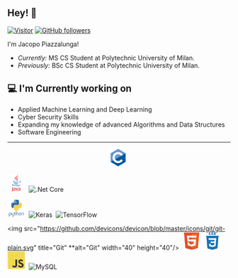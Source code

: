 <h2>Hey! 👋</h2>

[![Visitor](https://visitor-badge.laobi.icu/badge?page_id=jacopopiazza.jacopopiazza)](https://github.com/jacopopiazza) [![GitHub followers](https://img.shields.io/github/followers/jacopopiazza.svg?style=social&label=Follow)](https://github.com/jacopopiazza?tab=followers)

I'm Jacopo Piazzalunga!
- <i>Currently:</i> MS CS Student at Polytechnic University of Milan. 
- <i>Previously:</i> BSc CS Student at Polytechnic University of Milan.

<h2>💻 I'm Currently working on</h2>

- Applied Machine Learning and Deep Learning
- Cyber Security Skills
- Expanding my knowledge of advanced Algorithms and Data Structures
- Software Engineering

<!--__Check out my GitHub repository:__

<div>
  <p>
    <a href="https://github.com/Jacopopiazza/ing-sw-2023">
      <img src="https://github-readme-stats.vercel.app/api/pin/?username=jacopopiazza&repo=ing-sw-2023" alt="GitHub Stats" />
    </a>
    <a href="https://github.com/Jacopopiazza/TIW-RIA">
      <img src="https://github-readme-stats.vercel.app/api/pin/?username=jacopopiazza&repo=TIW-RIA" alt="GitHub Stats" />
    </a>
    <a href="https://github.com/Jacopopiazza/ZSmile-Cuda">
      <img src="https://github-readme-stats.vercel.app/api/pin/?username=jacopopiazza&repo=ZSmile-Cuda" alt="GitHub Stats" />
    </a>
    <a href="https://github.com/Jacopopiazza/WordChecker">
      <img src="https://github-readme-stats.vercel.app/api/pin/?username=jacopopiazza&repo=WordChecker" alt="GitHub Stats" />
    </a>
  </p>
</div>
-->

---

<p align="center">
<img src="https://github.com/devicons/devicon/blob/master/icons/c/c-original.svg" title="C" alt="C" width="40" height="40"/>&nbsp;
  
<img src="https://github.com/devicons/devicon/blob/master/icons/java/java-original-wordmark.svg" title="Java" alt="Java" width="40" height="40"/>&nbsp;
<img src="https://cdn.jsdelivr.net/gh/devicons/devicon/icons/dotnetcore/dotnetcore-original.svg" title=".Net Core" alt=".Net Core" width="40" height="40"/>&nbsp;
  
  <img src="https://github.com/devicons/devicon/blob/master/icons/python/python-original-wordmark.svg" title="Python" alt="Python" width="40" height="40"/>&nbsp;
<img src="https://cdn.jsdelivr.net/gh/devicons/devicon@latest/icons/keras/keras-original.svg" title="Keras" alt="Keras" width="40" height="40"/>&nbsp;
<img src="https://cdn.jsdelivr.net/gh/devicons/devicon@latest/icons/tensorflow/tensorflow-original.svg" title="TensorFlow" alt="TensorFlow" width="40" height="40"/>&nbsp;


<img src="https://github.com/devicons/devicon/blob/master/icons/git/git-plain.svg" title="Git" **alt="Git" width="40" height="40"/>&nbsp;
<img src="https://github.com/devicons/devicon/blob/master/icons/html5/html5-original.svg" title="HTML5" alt="HTML" width="40" height="40"/>&nbsp;
<img src="https://github.com/devicons/devicon/blob/master/icons/css3/css3-plain-wordmark.svg"  title="CSS3" alt="CSS" width="40" height="40"/>&nbsp;
<img src="https://github.com/devicons/devicon/blob/master/icons/javascript/javascript-original.svg" title="JavaScript" alt="JavaScript" width="40" height="40"/>&nbsp;
<img src="https://cdn.jsdelivr.net/gh/devicons/devicon@latest/icons/azuresqldatabase/azuresqldatabase-original.svg" title="MySQL"  alt="MySQL" width="40" height="40"/>&nbsp;
</p>
